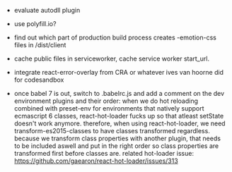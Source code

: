 - evaluate autodll plugin
- use polyfill.io?
- find out which part of production build process creates -emotion-css files in /dist/client
- cache public files in serviceworker, cache service worker start_url. 
- integrate react-error-overlay from CRA or whatever ives van hoorne did for codesandbox

- once babel 7 is out, switch to .babelrc.js and add a comment on the dev environment plugins and their order: when we do hot reloading combined with preset-env for environments that natively support ecmascript 6 classes, react-hot-loader fucks up so that atleast setState doesn't work anymore. therefore, when using react-hot-loader, we need transform-es2015-classes to have classes transformed regardless. because we transform class properties with another plugin, that needs to be included aswell and put in the right order so class properties are transformed first before classes are. related hot-loader issue: https://github.com/gaearon/react-hot-loader/issues/313
